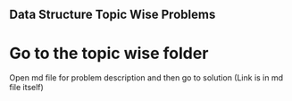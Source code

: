 ## Data Structure Topic Wise Problems

# Go to the topic wise folder

Open md file for problem description and then go to solution (Link is in md file itself)